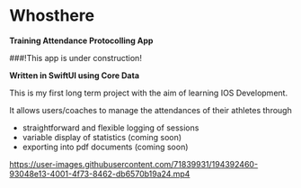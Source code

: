 # Whosthere

**Training Attendance Protocolling App**

###!This app is under construction!

**Written in SwiftUI using Core Data**

This is my first long term project with the aim of learning IOS Development.

It allows users/coaches to manage the attendances of their athletes through 
- straightforward and flexible logging of sessions
- variable display of statistics (coming soon)
- exporting into pdf documents (coming soon)






https://user-images.githubusercontent.com/71839931/194392460-93048e13-4001-4f73-8462-db6570b19a24.mp4


